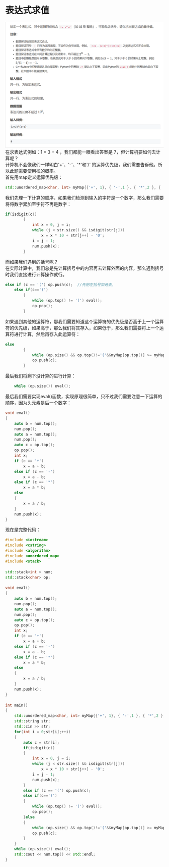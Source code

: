 # 表达式求值
![题目](./pic/Question1.png)
在求表达式例如：1 * 3 + 4 ，我们都能一眼看出答案是 7，但计算机要如何去计算呢？    
计算机不会像我们一样明白'+'、'-'、'*'和'/' 的运算优先级，我们需要告诉他。所以此题需要使用栈的概率。     
首先用map定义运算优先级：
```cpp
std::unordered_map<char, int> myMap{{'+', 1}, { '-',1 }, { '*',2 }, { '/',2 }};
```
我们先理一下计算的顺序，如果我们检测到输入的字符是一个数字，那么我们需要将将数字累加至字符不再是数字：
```cpp
if(isdigit(c))
		{
			int x = 0, j = i;
			while (j < str.size() && isdigit(str[j]))
				x = x * 10 + str[j++] - '0';
			i = j - 1;
			num.push(x);
		}
```
而如果我们遇到的括号呢？    
在实际计算中，我们总是先计算括号中的内容再去计算外面的内容，那么遇到括号时我们直接进行计算操作就行。      
```cpp
else if (c == '(') op.push(c);  //先把左括号加进去，
	else if(c==')')
		{
			while (op.top() != '(') eval();
			op.pop();
        }
```
如果遇到其他的运算符，那我们需要知道这个运算符的优先级是否高于上一个运算符的优先级，如果高于，那么我们将其存入，如果低于，那么我们需要将上一个运算符进行计算，然后再存入此运算符：
```cpp
else
		{
			while (op.size() && op.top()!='('&&myMap[op.top()] >= myMap[c]) eval();
			op.push(c);
		}
```
最后我们将剩下没计算的进行计算：
```cpp
	while (op.size()) eval();
```
最后我们需要实现eval()函数，实现原理很简单，只不过我们需要注意一下运算的顺序，因为头元素是后一个数字：
```cpp
void eval()
{
	auto b = num.top();
	num.pop();
	auto a = num.top();
	num.pop();
	auto c = op.top();
	op.pop();
	int x;
	if (c == '+')
		x = a + b;
	else if (c == '-')
		x = a - b;
	else if (c == '*')
		x = a * b;
	else
	{
		x = a / b;
	}
	num.push(x);
}
```
现在是完整代码：
```cpp
#include <iostream>
#include <cstring>
#include <algorithm>
#include <unordered_map>
#include <stack>

std::stack<int > num;
std::stack<char> op;

void eval()
{
	auto b = num.top();
	num.pop();
	auto a = num.top();
	num.pop();
	auto c = op.top();
	op.pop();
	int x;
	if (c == '+')
		x = a + b;
	else if (c == '-')
		x = a - b;
	else if (c == '*')
		x = a * b;
	else
	{
		x = a / b;
	}
	num.push(x);
}

int main()
{
	std::unordered_map<char, int> myMap{{'+', 1}, { '-',1 }, { '*',2 }, { '/',2 }};
	std::string str;
	std::cin >> str;
	for(int i = 0;str[i];++i)
	{
		auto c = str[i];
		if(isdigit(c))
		{
			int x = 0, j = i;
			while (j < str.size() && isdigit(str[j]))
				x = x * 10 + str[j++] - '0';
			i = j - 1;
			num.push(x);
		}
		else if (c == '(') op.push(c);
		else if(c==')')
		{
			while (op.top() != '(') eval();
			op.pop();
		}else
		{
			while (op.size() && op.top()!='('&&myMap[op.top()] >= myMap[c]) eval();
			op.push(c);
		}
	}
	while (op.size()) eval();
	std::cout << num.top() << std::endl;
}
```
